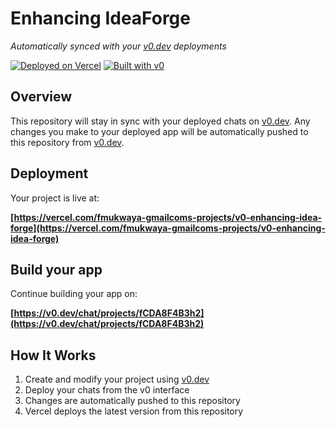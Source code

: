 # Enhancing IdeaForge

*Automatically synced with your [v0.dev](https://v0.dev) deployments*

[![Deployed on Vercel](https://img.shields.io/badge/Deployed%20on-Vercel-black?style=for-the-badge&logo=vercel)](https://vercel.com/fmukwaya-gmailcoms-projects/v0-enhancing-idea-forge)
[![Built with v0](https://img.shields.io/badge/Built%20with-v0.dev-black?style=for-the-badge)](https://v0.dev/chat/projects/fCDA8F4B3h2)

## Overview

This repository will stay in sync with your deployed chats on [v0.dev](https://v0.dev).
Any changes you make to your deployed app will be automatically pushed to this repository from [v0.dev](https://v0.dev).

## Deployment

Your project is live at:

**[https://vercel.com/fmukwaya-gmailcoms-projects/v0-enhancing-idea-forge](https://vercel.com/fmukwaya-gmailcoms-projects/v0-enhancing-idea-forge)**

## Build your app

Continue building your app on:

**[https://v0.dev/chat/projects/fCDA8F4B3h2](https://v0.dev/chat/projects/fCDA8F4B3h2)**

## How It Works

1. Create and modify your project using [v0.dev](https://v0.dev)
2. Deploy your chats from the v0 interface
3. Changes are automatically pushed to this repository
4. Vercel deploys the latest version from this repository
